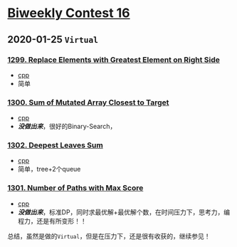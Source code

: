 # [Biweekly Contest 16](https://leetcode.com/contest/biweekly-contest-16/)

## 2020-01-25 `Virtual`

### [1299. Replace Elements with Greatest Element on Right Side](https://leetcode.com/contest/biweekly-contest-16/problems/replace-elements-with-greatest-element-on-right-side/)

- [cpp](https://github.com/xfmeng17/leetcode/blob/master/cpp/1299.cpp)
- 简单

### [1300. Sum of Mutated Array Closest to Target](https://leetcode.com/contest/biweekly-contest-16/problems/sum-of-mutated-array-closest-to-target/)

- [cpp](https://github.com/xfmeng17/leetcode/blob/master/cpp/1300.cpp)
- ***没做出来***，很好的Binary-Search，

### [1302. Deepest Leaves Sum](https://leetcode.com/contest/biweekly-contest-16/problems/deepest-leaves-sum/)

- [cpp](https://github.com/xfmeng17/leetcode/blob/master/cpp/1302.cpp)
- 简单，tree+2个queue

### [1301. Number of Paths with Max Score](https://leetcode.com/contest/biweekly-contest-16/problems/number-of-paths-with-max-score/)

- [cpp](https://github.com/xfmeng17/leetcode/blob/master/cpp/1301.cpp)
- ***没做出来***，标准DP，同时求最优解+最优解个数，在时间压力下，思考力，编程力，还是有所变形！！

总结，虽然是做的`Virtual`，但是在压力下，还是很有收获的，继续参见！